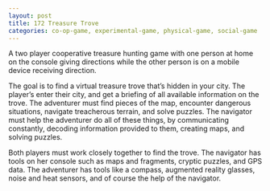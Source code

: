 ```yaml
---
layout: post
title: 172 Treasure Trove
categories: co-op-game, experimental-game, physical-game, social-game
---
```

A two player cooperative treasure hunting game with one person at home on the console giving directions while the other person is on a mobile device receiving direction.

The goal is to find a virtual treasure trove that’s hidden in your city.  The player’s enter their city, and get a briefing of all available information on the trove.  The adventurer must find pieces of the map, encounter dangerous situations, navigate treacherous terrain, and solve puzzles.  The navigator must help the adventurer do all of these things, by communicating constantly, decoding information provided to them, creating maps, and solving puzzles.

Both players must work closely together to find the trove.  The navigator has tools on her console such as maps and fragments, cryptic puzzles, and GPS data.  The adventurer has tools like a compass, augmented reality glasses, noise and heat sensors, and of course the help of the navigator.